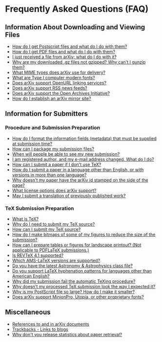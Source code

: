 # Frequently Asked Questions (FAQ)

## Information About Downloading and Viewing Files

  - [How do I get Postscript files and what do I do with
    them?](../ps)
  - [How do I get PDF files and what do I do with them?](../pdf)
  - [I just received a file from arXiv; what do I do with
    it?](../unpack)
  - [Why are my downloaded .gz files not gzipped? Why can't I gunzip
    them?](browsergunzip)
  - [What MIME types does arXiv use for delivery?](../mimetypes)
  - [What are Type I computer modern fonts?](../pscm)
  - [Does arXiv support OpenURL linking services?](../openurl)
  - [Does arXiv support RSS news feeds?](../rss)
  - [Does arXiv support the Open Archives Initiative?](../oa)
  - [How do I establish an arXiv mirror site?](cache)

## Information for Submitters

### Procedure and Submission Preparation

  - [How do I format the information fields (metadata) that must be
    supplied at submission time?](../prep)
  - [How can I package my submission files?](../tar)
  - [When will people be able to see my new
    submission?](../submit#availability)
  - [I am registered author, and my e-mail address changed. What do I
    do?](../registerhelp#emailchange)
  - [How can I submit a paper if I don't use TeX?](../otherformats)
  - [How do I submit a paper in a language other than English, or with
    versions in more than one language?](multilang)
  - [Why doesn't my paper have the arXiv id stamped on the side of the
    page?](whynostamp)
  - [What license options does arXiv support?](../license)
  - [May I submit a translation of previously published
    work?](../translations)

<span id="tex"></span>

### TeX Submission Preparation

  - [What is TeX?](../tex)
  - [Why do I need to submit my TeX source?](whytex)
  - [How can I submit my TeX source?](../submit_tex)
  - [How do I make bitmaps of some of my figures to reduce the size of
    the submission?](../bitmap/index)
  - [How can I prepare tables or figures for landscape printout? (Not
    applicable to PDFLaTeX submissions.)](landscape)
  - [Is REVTeX 4.1 supported?](revtex)
  - [Which AMS-LaTeX versions are supported?](amslatex2000)
  - [Do you have the latest Astronomy & Astrophysics class
    file?](aaclass)
  - [Do you support LaTeX hyphenation patterns for languages other than
    American English?](texhyphenation)
  - [Why did my submission fail the automatic TeXing
    procedure?](mistakes)
  - [Why doesn't my processed TeX submission look the way I expected
    it?](texprobs)
  - [Why is my PostScript file so large? How do I make it
    smaller?](psjunk)
  - [Does arXiv support MinionPro, Utopia, or other proprietary
    fonts?](freefonts)

## Miscellaneous

  - [References to and in arXiv documents](references)
  - [Trackbacks - Links to blogs](../trackback)
  - [Why don't you release statistics about paper
    retrieval?](statfaq)
 

